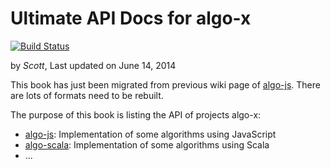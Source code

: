 Ultimate API Docs for algo-x
======
[![Build Status](https://drone.io/github.com/scotv/algo-wiki/status.png)](https://drone.io/github.com/scotv/algo-wiki/latest)

by _Scott_, Last updated on June 14, 2014

This book has just been migrated from previous wiki page of [algo-js](https://github.com/scotv/algo-js). There are lots of formats need to be rebuilt.

The purpose of this book is listing the API of projects algo-x:

*  [algo-js](https://github.com/scotv/algo-js): Implementation of some algorithms using JavaScript
*  [algo-scala](https://github.com/scotv/algo-scala): Implementation of some algorithms using Scala
*  ...


[1]: https://github.com/scotv/algo-js		"Algo-js"
[2]: https://github.com/scotv/algo-scala	"Algo-scala"
